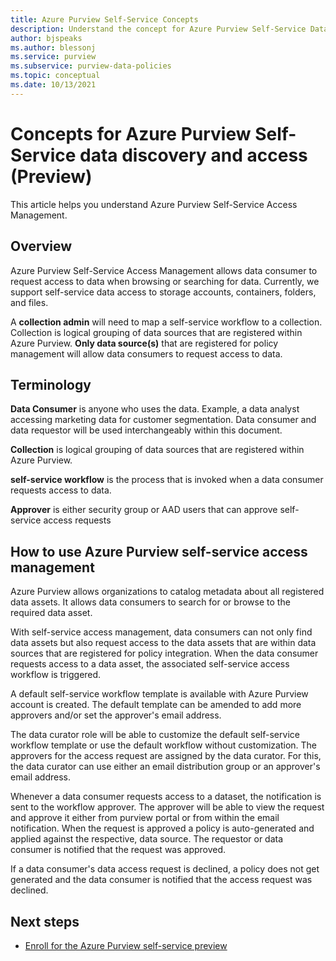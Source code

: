 ```yaml
---
title: Azure Purview Self-Service Concepts
description: Understand the concept for Azure Purview Self-Service Data Access
author: bjspeaks
ms.author: blessonj
ms.service: purview
ms.subservice: purview-data-policies
ms.topic: conceptual
ms.date: 10/13/2021
---
```


# Concepts for Azure Purview Self-Service data discovery and access (Preview)

This article helps you understand Azure Purview Self-Service Access Management.

## Overview

Azure Purview Self-Service Access Management allows data consumer to request
access to data when browsing or searching for data. Currently, we support 
self-service data access to storage accounts, containers, folders, and files.

A **collection admin** will need to map a self-service workflow to a collection.
Collection is logical grouping of data sources that are registered within
Azure Purview. **Only data source(s)** that are registered for policy management
will allow data consumers to request access to data.

## Terminology

**Data Consumer** is anyone who uses the data. Example, a data analyst accessing 
marketing data for customer segmentation. Data consumer and data requestor will
be used interchangeably within this document.

**Collection** is logical grouping of data sources that are registered within
Azure Purview.

**self-service workflow** is the process that is invoked when a data consumer
requests access to data.

**Approver** is either security group or AAD users that can approve self-service
access requests

## How to use Azure Purview self-service access management

  Azure Purview allows organizations to catalog metadata about all registered 
data assets. It allows data consumers to search for or browse to the required 
data asset.   

   With self-service access management, data consumers can not only find data assets 
but also request access to the data assets that are within data sources that are 
registered for policy integration. When the data consumer requests access to a data asset, the associated
self-service access workflow is triggered.

   A default self-service workflow template is available with Azure Purview account is created.
The default template can be amended to add more approvers and/or set the approver's email address.


   The data curator role will be able to customize the default self-service workflow template or
use the default workflow without customization. The approvers for the access request are assigned by the data curator. For this, the data curator can use either 
an email distribution group or an approver's email address.

   Whenever a data consumer requests access to a dataset, the notification is sent
to the workflow approver. The approver will be able to view the request and approve
it either from purview portal or from within the email notification. When the request 
is approved a policy is auto-generated and applied against the respective, data source.
The requestor or data consumer is notified that the request was approved.

   If a data consumer's data access request is declined, a policy does not get 
generated and the data consumer is notified that the access request was declined.

## Next steps

-  [Enroll for the Azure Purview self-service preview](https://aka.ms/opt-in-data-use-policy)
